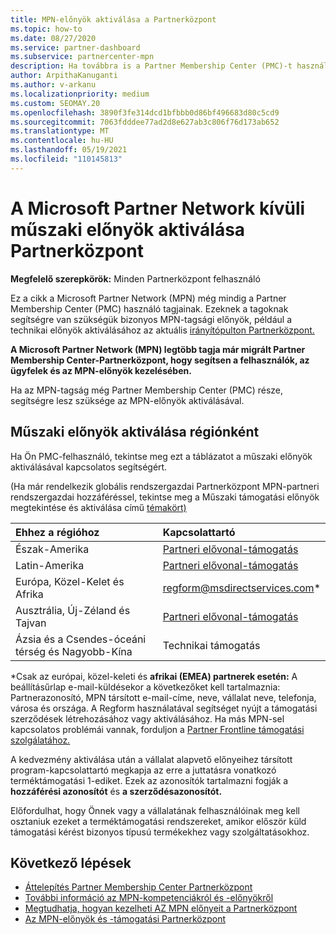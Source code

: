 ```yaml
---
title: MPN-előnyök aktiválása a Partnerközpont
ms.topic: how-to
ms.date: 08/27/2020
ms.service: partner-dashboard
ms.subservice: partnercenter-mpn
description: Ha továbbra is a Partner Membership Center (PMC)-t használja, megtudhatja, hogy kit kell kapcsolatba lépnie az MPN műszaki támogatási előnyeinek aktiválásához, és hogy milyen előnyöket biztosít a támogatáshoz.
author: ArpithaKanuganti
ms.author: v-arkanu
ms.localizationpriority: medium
ms.custom: SEOMAY.20
ms.openlocfilehash: 3890f3fe314dcd1bfbbb0d86bf496683d80c5cd9
ms.sourcegitcommit: 7063fdddee77ad2d8e627ab3c806f76d173ab652
ms.translationtype: MT
ms.contentlocale: hu-HU
ms.lasthandoff: 05/19/2021
ms.locfileid: "110145813"
---
```

# <a name="activate-microsoft-partner-network-technical-benefits-outside-of-partner-center"></a>A Microsoft Partner Network kívüli műszaki előnyök aktiválása Partnerközpont


**Megfelelő szerepkörök:** Minden Partnerközpont felhasználó

Ez a cikk a Microsoft Partner Network (MPN) még mindig a Partner Membership Center (PMC) használó tagjainak. Ezeknek a tagoknak segítségre van szükségük bizonyos MPN-tagsági előnyök, például a technikai előnyök aktiválásához az aktuális [irányítópulton Partnerközpont.](https://partner.microsoft.com/dashboard)

**A Microsoft Partner Network (MPN) legtöbb tagja [](prepare-pmc-pc-migration.md) már migrált Partner Membership Center-Partnerközpont, hogy segítsen a felhasználók, az ügyfelek és az MPN-előnyök kezelésében.**

Ha az MPN-tagság még Partner Membership Center (PMC) része, segítségre lesz szüksége az MPN-előnyök aktiválásával.

## <a name="activate-technical-benefits-by-region"></a>Műszaki előnyök aktiválása régiónként

Ha Ön PMC-felhasználó, tekintse meg ezt a táblázatot a műszaki előnyök aktiválásával kapcsolatos segítségért.

(Ha már rendelkezik globális rendszergazdai Partnerközpont MPN-partneri rendszergazdai hozzáféréssel, tekintse meg a Műszaki támogatási előnyök megtekintése és aktiválása című [témakört)](mpn-benefits-technical-support.md#view-and-activate-your-technical-support-benefits)

|Ehhez a régióhoz  | Kapcsolattartó |
|:--------|:------------|
|Észak-Amerika  | [Partneri elővonal-támogatás](https://partner.microsoft.com/support?issueid=300-0042)  |
|Latin-Amerika  | [Partneri elővonal-támogatás](https://partner.microsoft.com/support?issueid=300-0042)  |
|Európa, Közel-Kelet és Afrika  | [regform@msdirectservices.com](mailto:regform@msdirectservices.com)*  |
|Ausztrália, Új-Zéland és Tajvan  | [Partneri elővonal-támogatás](https://partner.microsoft.com/support?issueid=300-0042)  |
|Ázsia és a Csendes-óceáni térség és Nagyobb-Kína  | Technikai támogatás  |

\*Csak az európai, közel-keleti és **afrikai (EMEA) partnerek esetén:** A beállításűrlap e-mail-küldésekor a következőket kell tartalmaznia: Partnerazonosító, MPN társított e-mail-címe, neve, vállalat neve, telefonja, városa és országa. A Regform használatával segítséget nyújt a támogatási szerződések létrehozásához vagy aktiválásához. Ha más MPN-sel kapcsolatos problémái vannak, forduljon a [Partner Frontline támogatási szolgálatához.](https://partner.microsoft.com/support?issueid=300-0042)

A kedvezmény aktiválása után a vállalat alapvető előnyeihez társított program-kapcsolattartó megkapja az erre a juttatásra vonatkozó terméktámogatási 1-ediket. Ezek az azonosítók tartalmazni fogják a **hozzáférési azonosítót** és **a szerződésazonosítót.** 

Előfordulhat, hogy Önnek vagy a vállalatának felhasználóinak meg kell osztaniuk ezeket a terméktámogatási rendszereket, amikor először küld támogatási kérést bizonyos típusú termékekhez vagy szolgáltatásokhoz.

## <a name="next-steps"></a>Következő lépések

- [Áttelepítés Partner Membership Center Partnerközpont](prepare-pmc-pc-migration.md)
- [További információ az MPN-kompetenciákról és -előnyökről](learn-about-competencies.md)
- [Megtudhatja, hogyan kezelheti AZ MPN előnyeit a Partnerközpont](manage-your-partner-network-benefits.md)
- [Az MPN-előnyök és -támogatási Partnerközpont](mpn-find-benefits.md)